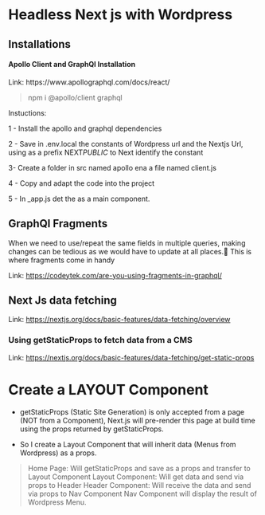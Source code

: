 # Headless Next js with Wordpress

## Installations

<h4>Apollo Client and GraphQl Installation</h4>
Link: https://www.apollographql.com/docs/react/

> npm i @apollo/client graphql

Instuctions:

1 - Install the apollo and graphql dependencies

2 - Save in .env.local the constants of Wordpress url and the Nextjs Url, using as a prefix NEXT*PUBLIC* to Next identify the constant

3- Create a folder in src named apollo ena a file named client.js

4 - Copy and adapt the code into the project

5 - In \_app.js det the <ApolloProvider client={client}></ApolloProvider> as a main component.

## GraphQl Fragments

<p>When we need to use/repeat the same fields in multiple queries, making changes can be tedious as we would have to update at all places.😬 This is where fragments come in handy </p>

Link: https://codeytek.com/are-you-using-fragments-in-graphql/

## Next Js data fetching

Link: https://nextjs.org/docs/basic-features/data-fetching/overview

### Using getStaticProps to fetch data from a CMS

Link: https://nextjs.org/docs/basic-features/data-fetching/get-static-props

# Create a LAYOUT Component

- getStaticProps (Static Site Generation) is only accepted from a page (NOT from a Component), Next.js will pre-render this page at build time using the props returned by getStaticProps.

- So I create a Layout Component that will inherit data (Menus from Wordpress) as a props.

> Home Page: Will getStaticProps and save as a props and transfer to Layout Component
> Layout Component: Will get data and send via props to Header
> Header Component: Will receive the data and send via props to Nav Component
> Nav Component will display the result of Wordpress Menu.
